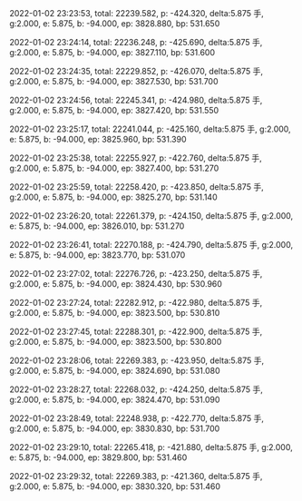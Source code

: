 2022-01-02 23:23:53, total: 22239.582, p: -424.320, delta:5.875 手, g:2.000, e: 5.875, b: -94.000, ep: 3828.880, bp: 531.650

2022-01-02 23:24:14, total: 22236.248, p: -425.690, delta:5.875 手, g:2.000, e: 5.875, b: -94.000, ep: 3827.110, bp: 531.600

2022-01-02 23:24:35, total: 22229.852, p: -426.070, delta:5.875 手, g:2.000, e: 5.875, b: -94.000, ep: 3827.530, bp: 531.700

2022-01-02 23:24:56, total: 22245.341, p: -424.980, delta:5.875 手, g:2.000, e: 5.875, b: -94.000, ep: 3827.420, bp: 531.550

2022-01-02 23:25:17, total: 22241.044, p: -425.160, delta:5.875 手, g:2.000, e: 5.875, b: -94.000, ep: 3825.960, bp: 531.390

2022-01-02 23:25:38, total: 22255.927, p: -422.760, delta:5.875 手, g:2.000, e: 5.875, b: -94.000, ep: 3827.400, bp: 531.270

2022-01-02 23:25:59, total: 22258.420, p: -423.850, delta:5.875 手, g:2.000, e: 5.875, b: -94.000, ep: 3825.270, bp: 531.140

2022-01-02 23:26:20, total: 22261.379, p: -424.150, delta:5.875 手, g:2.000, e: 5.875, b: -94.000, ep: 3826.010, bp: 531.270

2022-01-02 23:26:41, total: 22270.188, p: -424.790, delta:5.875 手, g:2.000, e: 5.875, b: -94.000, ep: 3823.770, bp: 531.070

2022-01-02 23:27:02, total: 22276.726, p: -423.250, delta:5.875 手, g:2.000, e: 5.875, b: -94.000, ep: 3824.430, bp: 530.960

2022-01-02 23:27:24, total: 22282.912, p: -422.980, delta:5.875 手, g:2.000, e: 5.875, b: -94.000, ep: 3823.500, bp: 530.810

2022-01-02 23:27:45, total: 22288.301, p: -422.900, delta:5.875 手, g:2.000, e: 5.875, b: -94.000, ep: 3823.500, bp: 530.800

2022-01-02 23:28:06, total: 22269.383, p: -423.950, delta:5.875 手, g:2.000, e: 5.875, b: -94.000, ep: 3824.690, bp: 531.080

2022-01-02 23:28:27, total: 22268.032, p: -424.250, delta:5.875 手, g:2.000, e: 5.875, b: -94.000, ep: 3824.470, bp: 531.090

2022-01-02 23:28:49, total: 22248.938, p: -422.770, delta:5.875 手, g:2.000, e: 5.875, b: -94.000, ep: 3830.830, bp: 531.700

2022-01-02 23:29:10, total: 22265.418, p: -421.880, delta:5.875 手, g:2.000, e: 5.875, b: -94.000, ep: 3829.800, bp: 531.460

2022-01-02 23:29:32, total: 22269.383, p: -421.360, delta:5.875 手, g:2.000, e: 5.875, b: -94.000, ep: 3830.320, bp: 531.460